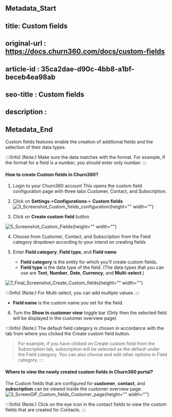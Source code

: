 ## Metadata_Start
## title: Custom fields
## original-url : https://docs.churn360.com/docs/custom-fields
## article-id : 35ca2dae-d90c-4bb8-a1bf-beceb4ea98ab
## seo-title : Custom fields
## description : 
## Metadata_End
Custom fields features enable the creation of additional fields and the selection of their data types.

:::(Info) (Note:)
Make sure the data matches with the format. For example, if the format for a field  is a number, you should enter only number. 
:::

#### How to create Custom fields in Churn360?
1. Login to your Churn360 account
This opens the custom field configuration page with three tabs Customer, Contact, and Subscription.
2. Click on **Settings**→**Configurations**→ **Custom fields**
![3_Screenshot_Custom_fields_configuration](https://cdn.document360.io/b618a27d-7a6e-4dfb-84d1-30d3ef656644/Images/Documentation/3_Screenshot_Custom_fields_configuration.png){height="" width=""}

3. Click on **Create custom field** button 

![5_Screenshot_Custom_Fields](https://cdn.document360.io/b618a27d-7a6e-4dfb-84d1-30d3ef656644/Images/Documentation/5_Screenshot_Custom_Fields.png){height="" width=""}

4. Choose from Customer, Contact, and Subscription from the Field category dropdown according to your intend on creating fields
   

5. Enter **Field category**, **Field type**, and **Field name**
   * **Field category** is the entity for which you'll create custom fields.
   * **Field type** is the  data type of the field. (The data types that you can use are **Text**, **Number**, **Date**, **Currency**, and **Multi-select**.)

![7_Final_Screenshot_Create_Custom_fields](https://cdn.document360.io/b618a27d-7a6e-4dfb-84d1-30d3ef656644/Images/Documentation/7_Final_Screenshot_Create_Custom_fields.png){height="" width=""}

:::(Info) (Note:)
For Multi-select, you can add multiple values.
:::
    
   * **Field name** is the custom name you set for the field.

6. Turn the **Show in customer view**  toggle bar (Only then the selected field will be displayed in the customer overview page) 

:::(Info) (Note:)
The default field category is chosen in accordance with the tab from where you clicked the Create custom field button.
> For example, if you have clicked on Create custom field from the Subscription tab, subscription will be selected as the default under the Field category. You can also choose and edit other options in Field category.
:::

#### Where to view the newly created custom fields in Churn360 portal?

The Custom fields that are configured for **customer**, **contact**, and **subscription** can be viewed inside the customer overview page.
![3_ScreenGIF_Custom_fields_Customer_page](https://cdn.document360.io/b618a27d-7a6e-4dfb-84d1-30d3ef656644/Images/Documentation/3_ScreenGIF_Custom_fields_Customer_page.gif){height="" width=""}

:::(Info) (Note:)
Click on the eye icon in the contact fields to view the custom fields that are created for Contacts.
:::



